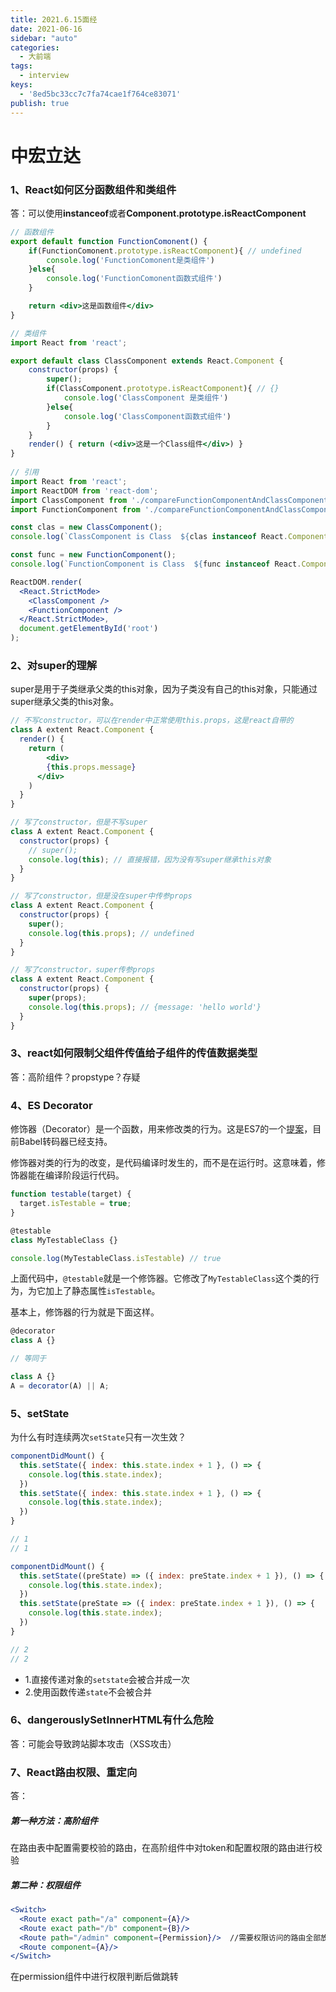 ```yaml
---
title: 2021.6.15面经
date: 2021-06-16
sidebar: "auto"
categories:
  - 大前端
tags:
  - interview
keys:
  - '8ed5bc33cc7c7fa74cae1f764ce83071'
publish: true
---
```


# 中宏立达

### 1、React如何区分函数组件和类组件

答：可以使用**instanceof**或者**Component.prototype.isReactComponent**

```jsx
// 函数组件
export default function FunctionComonent() {
    if(FunctionComonent.prototype.isReactComponent){ // undefined
        console.log('FunctionComonent是类组件')
    }else{
        console.log('FunctionComonent函数式组件')
    }

    return <div>这是函数组件</div>
}

// 类组件
import React from 'react';

export default class ClassComponent extends React.Component {
    constructor(props) {
        super();
        if(ClassComponent.prototype.isReactComponent){ // {}
            console.log('ClassComponent 是类组件')
        }else{
            console.log('ClassComponent函数式组件')
        }
    }
    render() { return (<div>这是一个Class组件</div>) }
}
  
// 引用
import React from 'react';
import ReactDOM from 'react-dom';
import ClassComponent from './compareFunctionComponentAndClassComponent/ClassComponent.jsx';
import FunctionComponent from './compareFunctionComponentAndClassComponent/FunctionComponent';

const clas = new ClassComponent();
console.log(`ClassComponent is Class  ${clas instanceof React.Component}`); // true

const func = new FunctionComponent();
console.log(`FunctionComponent is Class  ${func instanceof React.Component}`); // false

ReactDOM.render(
  <React.StrictMode>
    <ClassComponent />
    <FunctionComponent />
  </React.StrictMode>,
  document.getElementById('root')
);
```



### 2、对super的理解

super是用于子类继承父类的this对象，因为子类没有自己的this对象，只能通过super继承父类的this对象。

```jsx
// 不写constructor，可以在render中正常使用this.props，这是react自带的
class A extent React.Component {
  render() {
    return (
    	<div>
      	{this.props.message}
      </div>
    )
  }
}

// 写了constructor，但是不写super
class A extent React.Component {
  constructor(props) {
    // super();
    console.log(this); // 直接报错，因为没有写super继承this对象
  }
}

// 写了constructor，但是没在super中传参props
class A extent React.Component {
  constructor(props) {
    super();
    console.log(this.props); // undefined
  }
}

// 写了constructor，super传参props
class A extent React.Component {
  constructor(props) {
    super(props);
    console.log(this.props); // {message: 'hello world'}
  }
}
```



### 3、react如何限制父组件传值给子组件的传值数据类型

答：高阶组件？propstype？存疑



### 4、ES Decorator

修饰器（Decorator）是一个函数，用来修改类的行为。这是ES7的一个[提案](https://github.com/wycats/javascript-decorators)，目前Babel转码器已经支持。

修饰器对类的行为的改变，是代码编译时发生的，而不是在运行时。这意味着，修饰器能在编译阶段运行代码。

```jsx
function testable(target) {
  target.isTestable = true;
}

@testable
class MyTestableClass {}

console.log(MyTestableClass.isTestable) // true
```

上面代码中，`@testable`就是一个修饰器。它修改了`MyTestableClass`这个类的行为，为它加上了静态属性`isTestable`。

基本上，修饰器的行为就是下面这样。

```jsx
@decorator
class A {}

// 等同于

class A {}
A = decorator(A) || A;
```



### 5、setState

为什么有时连续两次`setState`只有一次生效？

```jsx
componentDidMount() {
  this.setState({ index: this.state.index + 1 }, () => {
    console.log(this.state.index);
  })
  this.setState({ index: this.state.index + 1 }, () => {
    console.log(this.state.index);
  })
}

// 1
// 1
```

```jsx
componentDidMount() {
  this.setState((preState) => ({ index: preState.index + 1 }), () => {
    console.log(this.state.index);
  })
  this.setState(preState => ({ index: preState.index + 1 }), () => {
    console.log(this.state.index);
  })
}

// 2
// 2
```

- 1.直接传递对象的`setstate`会被合并成一次
- 2.使用函数传递`state`不会被合并



### 6、dangerouslySetInnerHTML有什么危险

答：可能会导致跨站脚本攻击（XSS攻击）



### 7、React路由权限、重定向

答：

##### 第一种方法：高阶组件

在路由表中配置需要校验的路由，在高阶组件中对token和配置权限的路由进行校验

##### 第二种：权限组件

```jsx
<Switch>
  <Route exact path="/a" component={A}/>
  <Route exact path="/b" component={B}/>
  <Route path="/admin" component={Permission}/>  //需要权限访问的路由全部放置此组件里处理，permission组件
  <Route component={A}/> 
</Switch>
```

在permission组件中进行权限判断后做跳转

